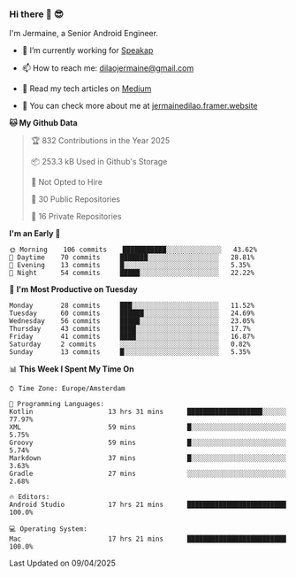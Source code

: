 ### Hi there 👋 😎
I'm Jermaine, a Senior Android Engineer.

- 🔭 I’m currently working for [Speakap](https://www.speakap.com/)

- 📫 How to reach me: dilaojermaine@gmail.com

- 📖 Read my tech articles on [Medium](https://jermainedilao.medium.com/)

- 👀 You can check more about me at [jermainedilao.framer.website](https://jermainedilao.framer.website)

<!--
**jermainedilao/jermainedilao** is a ✨ _special_ ✨ repository because its `README.md` (this file) appears on your GitHub profile.

Here are some ideas to get you started:

- 🔭 I’m currently working on ...
- 🌱 I’m currently learning ...
- 👯 I’m looking to collaborate on ...
- 🤔 I’m looking for help with ...
- 💬 Ask me about ...
- 📫 How to reach me: ...
- 😄 Pronouns: ...
- ⚡ Fun fact: ...
-->

<!--START_SECTION:waka-->
**🐱 My Github Data** 

> 🏆 832 Contributions in the Year 2025
 > 
> 📦 253.3 kB Used in Github's Storage 
 > 
> 🚫 Not Opted to Hire
 > 
> 📜 30 Public Repositories 
 > 
> 🔑 16 Private Repositories  
 > 
**I'm an Early 🐤** 

```text
🌞 Morning    106 commits    ███████████░░░░░░░░░░░░░░   43.62% 
🌆 Daytime    70 commits     ███████░░░░░░░░░░░░░░░░░░   28.81% 
🌃 Evening    13 commits     █░░░░░░░░░░░░░░░░░░░░░░░░   5.35% 
🌙 Night      54 commits     █████░░░░░░░░░░░░░░░░░░░░   22.22%

```
📅 **I'm Most Productive on Tuesday** 

```text
Monday       28 commits     ███░░░░░░░░░░░░░░░░░░░░░░   11.52% 
Tuesday      60 commits     ██████░░░░░░░░░░░░░░░░░░░   24.69% 
Wednesday    56 commits     █████░░░░░░░░░░░░░░░░░░░░   23.05% 
Thursday     43 commits     ████░░░░░░░░░░░░░░░░░░░░░   17.7% 
Friday       41 commits     ████░░░░░░░░░░░░░░░░░░░░░   16.87% 
Saturday     2 commits      ░░░░░░░░░░░░░░░░░░░░░░░░░   0.82% 
Sunday       13 commits     █░░░░░░░░░░░░░░░░░░░░░░░░   5.35%

```


📊 **This Week I Spent My Time On** 

```text
⌚︎ Time Zone: Europe/Amsterdam

💬 Programming Languages: 
Kotlin                   13 hrs 31 mins      ███████████████████░░░░░░   77.97% 
XML                      59 mins             █░░░░░░░░░░░░░░░░░░░░░░░░   5.75% 
Groovy                   59 mins             █░░░░░░░░░░░░░░░░░░░░░░░░   5.74% 
Markdown                 37 mins             █░░░░░░░░░░░░░░░░░░░░░░░░   3.63% 
Gradle                   27 mins             ░░░░░░░░░░░░░░░░░░░░░░░░░   2.68%

🔥 Editors: 
Android Studio           17 hrs 21 mins      █████████████████████████   100.0%

💻 Operating System: 
Mac                      17 hrs 21 mins      █████████████████████████   100.0%

```


 Last Updated on 09/04/2025
<!--END_SECTION:waka-->
